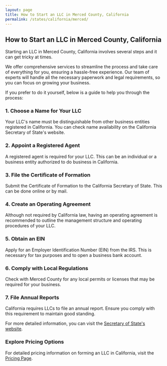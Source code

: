 ```yaml
---
layout: page
title: How to Start an LLC in Merced County, California
permalink: /states/california/merced/
---
```


<h2>How to Start an LLC in Merced County, California</h2>

<p>Starting an LLC in Merced County, California involves several steps and it can get tricky at times.</p>

<p>We offer comprehensive services to streamline the process and take care of everything for you, ensuring a hassle-free experience. Our team of experts will handle all the necessary paperwork and legal requirements, so you can focus on growing your business.</p>

<p>If you prefer to do it yourself, below is a guide to help you through the process:</p>

<h3>1. Choose a Name for Your LLC</h3>
<p>Your LLC's name must be distinguishable from other business entities registered in California. You can check name availability on the California Secretary of State's website.</p>

<h3>2. Appoint a Registered Agent</h3>
<p>A registered agent is required for your LLC. This can be an individual or a business entity authorized to do business in California.</p>

<h3>3. File the Certificate of Formation</h3>
<p>Submit the Certificate of Formation to the California Secretary of State. This can be done online or by mail.</p>

<h3>4. Create an Operating Agreement</h3>
<p>Although not required by California law, having an operating agreement is recommended to outline the management structure and operating procedures of your LLC.</p>

<h3>5. Obtain an EIN</h3>
<p>Apply for an Employer Identification Number (EIN) from the IRS. This is necessary for tax purposes and to open a business bank account.</p>

<h3>6. Comply with Local Regulations</h3>
<p>Check with Merced County for any local permits or licenses that may be required for your business.</p>

<h3>7. File Annual Reports</h3>
<p>California requires LLCs to file an annual report. Ensure you comply with this requirement to maintain good standing.</p>

<p>For more detailed information, you can visit the <a href="https://www.sos.california.gov/">Secretary of State's website</a>.</p>

<h3>Explore Pricing Options</h3>
<p>For detailed pricing information on forming an LLC in California, visit the <a href="{ '/new-pricing/' | relative_url }">Pricing Page</a>.</p>
